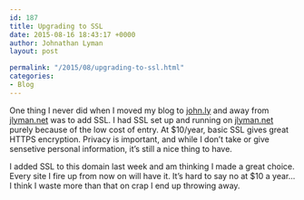 ```yaml
---
id: 187
title: Upgrading to SSL
date: 2015-08-16 18:43:17 +0000
author: Johnathan Lyman
layout: post

permalink: "/2015/08/upgrading-to-ssl.html"
categories:
- Blog
---
```

<div class="kg-card-markdown"><p>One thing I never did when I moved my blog to <a href="https://johnathan.org">john.ly</a> and away from <a href="http://jlyman.net">jlyman.net</a> was to add SSL. I had SSL set up and running on <a href="http://jlyman.net">jlyman.net</a> purely because of the low cost of entry. At $10/year, basic SSL gives great HTTPS encryption. Privacy is important, and while I don’t take or give sensetive personal information, it’s still a nice thing to have.</p><p>I added SSL to this domain last week and am thinking I made a great choice. Every site I fire up from now on will have it. It’s hard to say no at $10 a year… I think I waste more than that on crap I end up throwing away.</p></div>